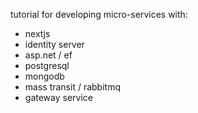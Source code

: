 tutorial for developing micro-services with:
- nextjs
- identity server
- asp.net / ef
- postgresql
- mongodb
- mass transit / rabbitmq
- gateway service
